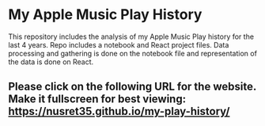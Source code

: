 # My Apple Music Play History
This repository includes the analysis of my Apple Music Play history for the last 4 years. Repo includes a notebook and React project files. Data processing and gathering is done on the notebook file and representation of the data is done on React.

## Please click on the following URL for the website. Make it fullscreen for best viewing: https://nusret35.github.io/my-play-history/